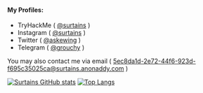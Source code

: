 <h4>My Profiles:</h4>

- TryHackMe ( <a href="https://tryhackme.com/p/Surtains">@surtains</a> )
- Instagram ( <a href="https://instagram.com/surtains">@surtains</a> )
- Twitter ( <a href="https://twitter.com/askewing">@askewing</a> )
- Telegram ( <a href="https://t.me/grouchy">@grouchy</a> )

You may also contact me via email ( <a href="mailto:5ec8da1d-2e72-44f6-923d-f695c35025ca@surtains.anonaddy.com">5ec8da1d-2e72-44f6-923d-f695c35025ca@surtains.anonaddy.com</a> )

[![Surtains GitHub stats](https://github-readme-stats.vercel.app/api?username=9sv&theme=github_dark&show_icons=true)](https://github.com/9sv)
[![Top Langs](https://github-readme-stats.vercel.app/api/top-langs/?username=9sv&theme=github_dark&layout=compact)](https://github.com/9sv)
